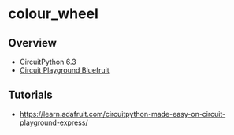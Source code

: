 # colour_wheel

## Overview
- CircuitPython 6.3
- [Circuit Playground Bluefruit](https://www.adafruit.com/product/4333)

## Tutorials
- https://learn.adafruit.com/circuitpython-made-easy-on-circuit-playground-express/
